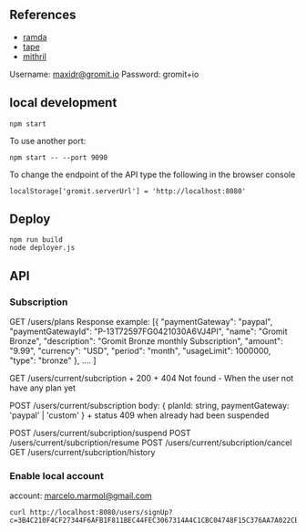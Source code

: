 ## References

+ [ramda](http://ramdajs.com/0.19.1/docs)
+ [tape](https://github.com/substack/tape)
+ [mithril](http://mithril.js.org/mithril.html)


Username: maxidr@gromit.io
Password: gromit+io

## local development

```
npm start
```

To use another port:
```
npm start -- --port 9090
```

To change the endpoint of the API type the following in the browser console
```
localStorage['gromit.serverUrl'] = 'http://localhost:8080'
```


## Deploy

```
npm run build 
node deployer.js
```


## API

### Subscription

GET /users/plans
    Response example: [{
        "paymentGateway": "paypal",
        "paymentGatewayId": "P-13T72597FG0421030A6VJ4PI",
        "name": "Gromit Bronze",
        "description": "Gromit Bronze monthly Subscription",
        "amount": "9.99",
        "currency": "USD",
        "period": "month",
        "usageLimit": 1000000,
        "type": "bronze"
      }, ....
    ]

GET /users/current/subcription
    + 200
    + 404 Not found - When the user not have any plan yet

POST /users/current/subscription
    body: { planId: string, paymentGateway: 'paypal' | 'custom' }
    + status 409 when already had been suspended

POST /users/current/subcription/suspend
POST /users/current/subcription/resume
POST /users/current/subcription/cancel
GET /users/current/subcription/history

### Enable local account

account: marcelo.marmol@gmail.com
```
curl http://localhost:8080/users/signUp?c=3B4C210F4CF27344F6AFB1F811BEC44FEC3067314A4C1CBC04748F15C376AA7A022CB66AAA8E738D7DADBB90D96C06B7E75DB31DC84E6B1F5E032D7E65A46C54&sa=D&sntz=1&usg=AFQjCNFcp9owZnZ0Ve0UxxpOk4iZ3K0YUw
```

